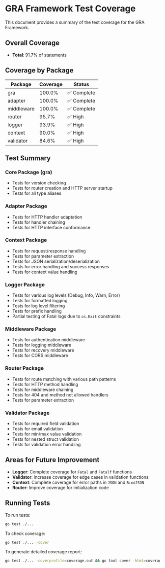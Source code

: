 # GRA Framework Test Coverage

This document provides a summary of the test coverage for the GRA Framework.

## Overall Coverage

- **Total**: 91.7% of statements

## Coverage by Package

| Package    | Coverage | Status     |
|------------|----------|------------|
| gra        | 100.0%   | ✅ Complete |
| adapter    | 100.0%   | ✅ Complete |
| middleware | 100.0%   | ✅ Complete |
| router     | 95.7%    | ✅ High     |
| logger     | 93.9%    | ✅ High     |
| context    | 90.0%    | ✅ High     |
| validator  | 84.6%    | ✅ High     |

## Test Summary

### Core Package (gra)
- Tests for version checking
- Tests for router creation and HTTP server startup
- Tests for all type aliases

### Adapter Package
- Tests for HTTP handler adaptation
- Tests for handler chaining
- Tests for HTTP interface conformance

### Context Package
- Tests for request/response handling
- Tests for parameter extraction
- Tests for JSON serialization/deserialization
- Tests for error handling and success responses
- Tests for context value handling

### Logger Package
- Tests for various log levels (Debug, Info, Warn, Error)
- Tests for formatted logging
- Tests for log level filtering
- Tests for prefix handling
- Partial testing of Fatal logs due to `os.Exit` constraints

### Middleware Package
- Tests for authentication middleware
- Tests for logging middleware
- Tests for recovery middleware
- Tests for CORS middleware

### Router Package
- Tests for route matching with various path patterns
- Tests for HTTP method handling
- Tests for middleware chaining
- Tests for 404 and method not allowed handlers
- Tests for parameter extraction

### Validator Package
- Tests for required field validation
- Tests for email validation
- Tests for min/max value validation
- Tests for nested struct validation
- Tests for validation error handling

## Areas for Future Improvement

- **Logger**: Complete coverage for `Fatal` and `Fatalf` functions
- **Validator**: Increase coverage for edge cases in validation functions
- **Context**: Complete coverage for error paths in `JSON` and `BindJSON`
- **Router**: Improve coverage for initialization code

## Running Tests

To run tests:
```bash
go test ./...
```

To check coverage:
```bash
go test ./... -cover
```

To generate detailed coverage report:
```bash
go test ./... -coverprofile=coverage.out && go tool cover -html=coverage.out
```
